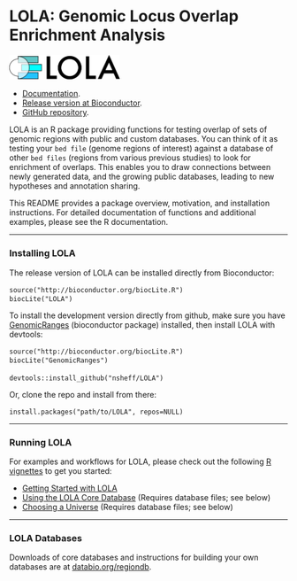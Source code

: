 # LOLA: Genomic Locus Overlap Enrichment Analysis

<img src="man/figures/LOLA-logo.png" alt="LOLA logo" width="200"/>

* [Documentation](http://code.databio.org/LOLA).
* [Release version at Bioconductor](http://bioconductor.org/packages/LOLA/).
* [GitHub repository](http://github.com/nsheff/LOLA).

LOLA is an R package providing functions for testing overlap of sets of genomic regions with public and custom databases. You can think of it as testing your `bed file` (genome regions of interest) against a database of other `bed files` (regions from various previous studies) to look for enrichment of overlaps. This enables you to draw connections between newly generated data, and the growing public databases, leading to new hypotheses and annotation sharing.

This README provides a package overview, motivation, and installation instructions. For detailed documentation of functions and additional examples, please see the R documentation.

--------------------------------------------------------------------------------
### Installing LOLA

The release version of LOLA can be installed directly from Bioconductor:

```{r}
source("http://bioconductor.org/biocLite.R")
biocLite("LOLA")
```

To install the development version directly from github, make sure you have [GenomicRanges](http://www.bioconductor.org/packages/release/bioc/html/GenomicRanges.html) (bioconductor package) installed, then install LOLA with devtools:
```{r}
source("http://bioconductor.org/biocLite.R")
biocLite("GenomicRanges")

devtools::install_github("nsheff/LOLA")

```

Or, clone the repo and install from there:
```{r}
install.packages("path/to/LOLA", repos=NULL)
```
--------------------------------------------------------------------------------
### Running LOLA

For examples and workflows for LOLA, please check out the following [R vignettes](vignettes/) to get you started:

* [Getting Started with LOLA](vignettes/gettingStarted.Rmd)
* [Using the LOLA Core Database](vignettes/usingLOLACore.Rmd) (Requires database files; see below)
* [Choosing a Universe](vignettes/choosingUniverse.Rmd) (Requires database files; see below)

--------------------------------------------------------------------------------
### LOLA Databases

Downloads of core databases and instructions for building your own databases are at [databio.org/regiondb](http://databio.org/regiondb).

